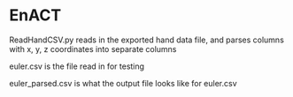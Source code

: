 # EnACT

ReadHandCSV.py reads in the exported hand data file, and parses columns with x, y, z coordinates into separate columns

euler.csv is the file read in for testing

euler_parsed.csv is what the output file looks like for euler.csv

